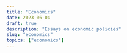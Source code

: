 ```yaml
---
title: "Economics"
date: 2023-06-04
draft: true
description: "Essays on economic policies"
slug: "economics"
topics: ["economics"]
---
```


